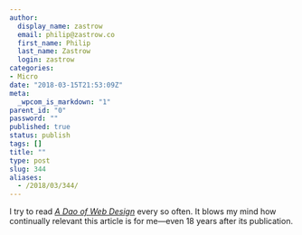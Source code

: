 ```yaml
---
author:
  display_name: zastrow
  email: philip@zastrow.co
  first_name: Philip
  last_name: Zastrow
  login: zastrow
categories:
- Micro
date: "2018-03-15T21:53:09Z"
meta:
  _wpcom_is_markdown: "1"
parent_id: "0"
password: ""
published: true
status: publish
tags: []
title: ""
type: post
slug: 344
aliases:
  - /2018/03/344/
---
```

<p>I try to read <a href="https://alistapart.com/article/dao"><em>A Dao of Web Design</em></a> every so often. It blows my mind how continually relevant this article is for me—even 18 years after its publication.</p>
